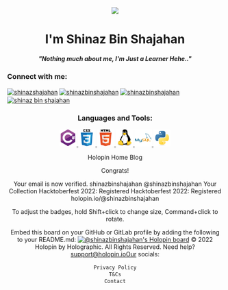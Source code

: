 

<!--
**ShinazBinShajahan/ShinazBinShajahan** is a ✨ _special_ ✨ repository because its `README.md` (this file) appears on your GitHub profile.

Here are some ideas to get you started:

- 🔭 I’m currently working on ...
- 🌱 I’m currently learning ...
- 👯 I’m looking to collaborate on ...
- 🤔 I’m looking for help with ...
- 💬 Ask me about ...
- 📫 How to reach me: ...
- 😄 Pronouns: ...
- ⚡ Fun fact: ...
-->
<center>
<img src="https://c.tenor.com/pvFJwncehzIAAAAC/hello-there-private-from-penguins-of-madagascar.gif">
<h1 align="center">I'm Shinaz Bin Shajahan</h1>
<h5 align="center">"Nothing much about me, I'm Just a Learner Hehe.."</h3>
<center>
<h3 align="left">Connect with me:</h3>
<p align="left">
<a href="https://twitter.com/shinazshajahan" target="blank"><img align="center" src="https://raw.githubusercontent.com/rahuldkjain/github-profile-readme-generator/master/src/images/icons/Social/twitter.svg" alt="shinazshajahan" height="30" width="40" /></a>
<a href="https://fb.com/shinazbinshajahan" target="blank"><img align="center" src="https://raw.githubusercontent.com/rahuldkjain/github-profile-readme-generator/master/src/images/icons/Social/facebook.svg" alt="shinazbinshajahan" height="30" width="40" /></a>
<a href="https://instagram.com/shinazbinshajahan" target="blank"><img align="center" src="https://raw.githubusercontent.com/rahuldkjain/github-profile-readme-generator/master/src/images/icons/Social/instagram.svg" alt="shinazbinshajahan" height="30" width="40" /></a>
<a href="https://www.youtube.com/c/shinaz bin shajahan" target="blank"><img align="center" src="https://raw.githubusercontent.com/rahuldkjain/github-profile-readme-generator/master/src/images/icons/Social/youtube.svg" alt="shinaz bin shajahan" height="30" width="40" /></a>
</p>

<h3>Languages and Tools:</h3>
<p> <a href="https://www.w3schools.com/cs/" target="_blank" rel="noreferrer"> <img src="https://raw.githubusercontent.com/devicons/devicon/master/icons/csharp/csharp-original.svg" alt="csharp" width="40" height="40"/> </a> <a href="https://www.w3schools.com/css/" target="_blank" rel="noreferrer"> <img src="https://raw.githubusercontent.com/devicons/devicon/master/icons/css3/css3-original-wordmark.svg" alt="css3" width="40" height="40"/> </a> <a href="https://www.w3.org/html/" target="_blank" rel="noreferrer"> <img src="https://raw.githubusercontent.com/devicons/devicon/master/icons/html5/html5-original-wordmark.svg" alt="html5" width="40" height="40"/> </a> <a href="https://www.linux.org/" target="_blank" rel="noreferrer"> <img src="https://raw.githubusercontent.com/devicons/devicon/master/icons/linux/linux-original.svg" alt="linux" width="40" height="40"/> </a> <a href="https://www.mysql.com/" target="_blank" rel="noreferrer"> <img src="https://raw.githubusercontent.com/devicons/devicon/master/icons/mysql/mysql-original-wordmark.svg" alt="mysql" width="40" height="40"/> </a> <a href="https://www.python.org" target="_blank" rel="noreferrer"> <img src="https://raw.githubusercontent.com/devicons/devicon/master/icons/python/python-original.svg" alt="python" width="40" height="40"/> </a> </p>
</center>
Holopin
Home
Blog

Congrats!

Your email is now verified.
shinazbinshajahan
@shinazbinshajahan
Your Collection
Hacktoberfest 2022: Registered
Hacktoberfest 2022: Registered
holopin.io/@shinazbinshajahan

To adjust the badges, hold Shift+click to change size, Command+click to rotate.

Embed this board on your GitHub or GitLab profile by adding the following to your README.md:
[![@shinazbinshajahan's Holopin board](https://holopin.io/api/user/board?user=shinazbinshajahan)](https://holopin.io/@shinazbinshajahan)
© 2022 Holopin by Holographic. All Rights Reserved. Need help? support@holopin.ioOur socials:

    Privacy Policy
    T&Cs
    Contact

